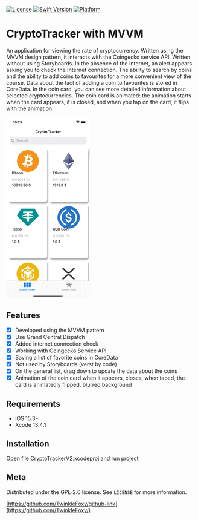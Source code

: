 
[![License][license-image]][license-url]
[![Swift Version][swift-image]][swift-url]
[![Platform](https://img.shields.io/cocoapods/p/LFAlertController.svg?style=flat)](https://www.apple.com)

# CryptoTracker with MVVM

An application for viewing the rate of cryptocurrency. Written using the MVVM design pattern, it interacts with the Coingecko service API. Written without using Storyboards. In the absence of the Internet, an alert appears asking you to check the Internet connection. The ability to search by coins and the ability to add coins to favourites for a more convenient view of the course. Data about the fact of adding a coin to favourites is stored in CoreData. In the coin card, you can see more detailed information about selected cryptocurrencies. The coin card is animated: the animation starts when the card appears, it is closed, and when you tap on the card, it flips with the animation.

![ScreenShot][gif-url]

## Features

- [x] Developed using the MVVM pattern
- [x] Use Grand Central Dispatch
- [x] Added internet connection check
- [x] Working with Coingecko Service API
- [x] Saving a list of favorite coins in CoreData
- [x] Not used by Storyboards (verst by code)
- [x] On the general list, drag down to update the data about the coins
- [x] Animation of the coin card when it appears, closes, when taped, the card is animatedly flipped, blurred background

## Requirements

- iOS 15.3+
- Xcode 13.4.1

## Installation

Open file CryptoTrackerV2.xcodeproj and run project

## Meta

Distributed under the GPL-2.0 license. See ``LICENSE`` for more information.

[https://github.com/TwinkleFoxy/github-link](https://github.com/TwinkleFoxy/)

[swift-image]:https://img.shields.io/badge/swift-5.0-orange.svg
[swift-url]: https://swift.org/
[license-url]: https://github.com/TwinkleFoxy/CryptoTracker_with_MVVM/blob/main/LICENSE
[license-image]: https://img.shields.io/github/license/TwinkleFoxy/CryptoTracker_with_MVVM?color=brightgreen
[license-url]: https://github.com/TwinkleFoxy/Test/blob/main/LICENSE
[gif-url]: https://github.com/TwinkleFoxy/CryptoTracker_with_MVVM/blob/main/GIF/GIF.gif
